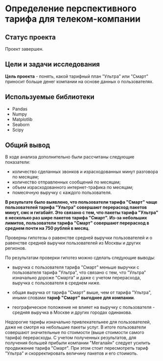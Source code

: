 # Определение перспективного тарифа для телеком-компании

## Статус проекта

Проект завершен.

## Цели и задачи исследования

**Цель проекта** - понять, какой тарифный план "Ультра" или "Смарт" приносит больше денег компании на основе данных о пользователях. 

## Используемые библиотеки

* Pandas
* Numpy
* Matplotlib
* Seaborn
* Scipy

## Общий вывод

В ходе анализа дополнительно были рассчитаны следующие показатели:

* количество сделанных звонков и израсходованных минут разговора по месяцам;
* количество отправленных сообщений по месяцам;
* объем израсходованного интернет-трафика по месяцам;
* помесячную выручку с каждого пользователя.

**В результате было выявлено, что пользователи тарифа "Смарт" чаще пользователей тарифа "Ультра" совершают перерасход пакетов минут, смс и гигабайт. Это связано с тем, что пакеты тарифа "Ультра" в несколько раз шире пакетов тарифа "Смарт". Из-за небольших лимитов, пользователи тарифа "Смарт" совершают перерасход в среднем почти на 750 рублей в месяц**.

Проверны гипотезы о равенстве средней выручки пользователей и о  равенстве средней выручки пользователей из Москвы и других регионов.

По результатам проверки гипотез можно сделать следующие выводы:

* выручка с пользователя тарифа "Смарт" меньше выручки с пользователя тарифа "Ультра", что связано с тем, что "Ультра" изначально дороже "Смарта" и даже с учетом перерасхода, выручка с пользователя в среднем ниже.

* общая выручка от тарифа "Смарт" выше, чем от тарифа "Ультра", иными словами **тариф "Смарт" выгоднее для компании**.

* географическое положение не влияет на выручку с пользователя -  средняя выручка в Москве и других городах одинакова.


Недорогие тарифы изначально привлекательнее для пользователей, даже не смотря на небольшие пакеты услуг. В итоге пользователи совершают значительные по стоимости (выше стоимости самого тарифа) перерасходы. С учетом полученных результатов, для получения большей прибыли компании "Мегалайн" следует усилить продвижение тарифа "Смарт". При этом стоит пересмотреть тариф "Ультра" и скорректировать величину пакетов и его стоимоть.
